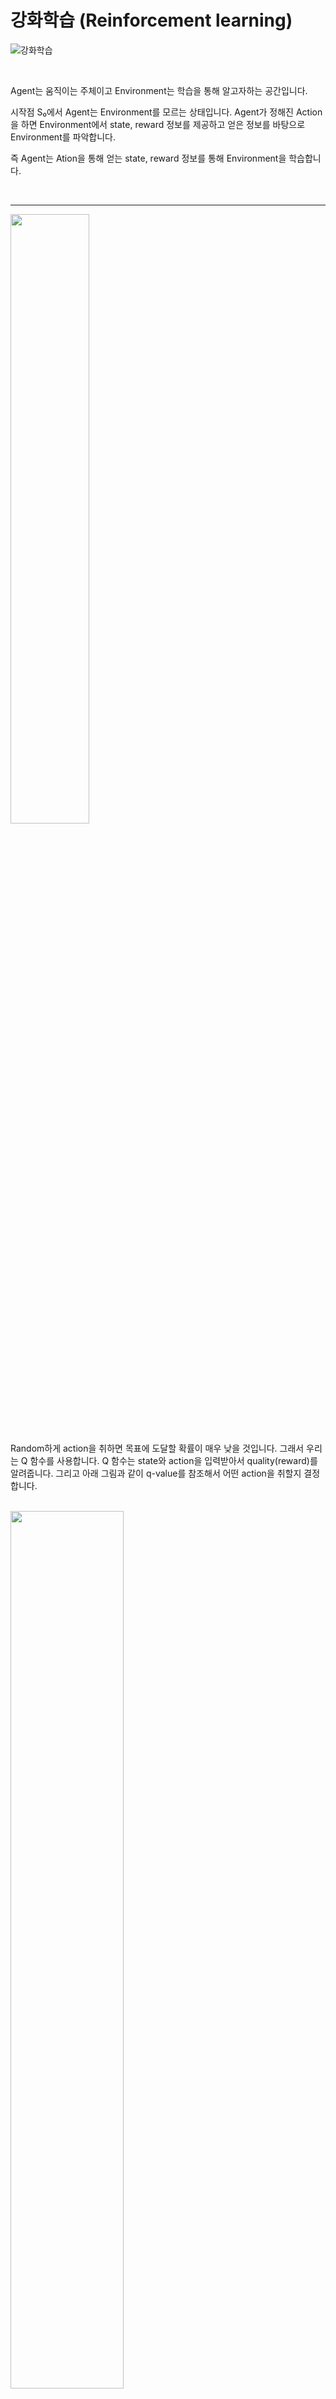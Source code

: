 # 강화학습 (Reinforcement learning)

![강화학습](https://img1.daumcdn.net/thumb/R1280x0/?scode=mtistory2&fname=https%3A%2F%2Fblog.kakaocdn.net%2Fdn%2FBSYLy%2FbtrBiHScI3y%2FBZmggRkeghDSyqomKz55H1%2Fimg.png)

<br>

Agent는 움직이는 주체이고 Environment는 학습을 통해 알고자하는 공간입니다.

시작점 S₀에서 Agent는 Environment를 모르는 상태입니다. 
Agent가 정해진 Action을 하면 Environment에서 state, reward 정보를 제공하고 얻은 정보를 바탕으로  Environment를 파악합니다.

즉 Agent는 Ation을 통해 얻는 state, reward 정보를 통해 Environment을 학습합니다.

<br>

***
 
<img src="https://img1.daumcdn.net/thumb/R1280x0/?scode=mtistory2&fname=https%3A%2F%2Fblog.kakaocdn.net%2Fdn%2FbJUGKr%2FbtrBiroAnvL%2F9EKY4DQW6xO8PtfL6PCpRk%2Fimg.png" width=50%>

<br>

Random하게 action을 취하면 목표에 도달할 확률이 매우 낮을 것입니다. 그래서 우리는 Q 함수를 사용합니다. Q 함수는 state와 action을 입력받아서 quality(reward)를 알려줍니다. 그리고 아래 그림과 같이 q-value를 참조해서 어떤 action을 취할지 결정합니다.

<br>

<img src="https://img1.daumcdn.net/thumb/R1280x0/?scode=mtistory2&fname=https%3A%2F%2Fblog.kakaocdn.net%2Fdn%2FbZtEQr%2FbtrBk8alWRf%2FLhCHTAYdSaTiydR4HuLXh0%2Fimg.png" width="60%">

<br>

<img src="https://img1.daumcdn.net/thumb/R1280x0/?scode=mtistory2&fname=https%3A%2F%2Fblog.kakaocdn.net%2Fdn%2FStr3J%2FbtrBk8nSEet%2FwPISDumuQr9p2m1MIG1cuK%2Fimg.png" width="80%">

<br>

## Table of contents

<a href='#Dummy_Q_learning'>Dummy Q-learning</a><br>
<a href='#Tutorials'>Tutorials</a><br>
<a href='#Multi-Armed Bandits'>Multi-Armed Bandits</a><br>

<br>

***

<a id='Dummy_Q_learning'></a>

## Dummy Q-learning (table)
>Action을 통해 얻는 보상을 최대화 시키는 알고리즘.  

<br>

<img src="https://img1.daumcdn.net/thumb/R1280x0/?scode=mtistory2&fname=https%3A%2F%2Fblog.kakaocdn.net%2Fdn%2FxDiUx%2FbtrBk8gZbk7%2FM5r1khXxz9tGVyisZLSKKk%2Fimg.png" width="60%">

<br>

> 1. Q-Table의 q-value값을 0으로 초기화합니다.
```python
# entry_point : gym.envs 환경 불러오기
register(
    id='LakeEnv-',
    entry_point='gym.envs.toy_text:FrozenLakeEnv',
    kwargs={'map_name':'4x4', 'is_slippery':False}
)
env = gym.make('LakeEnv-')

state = env.reset() # s₀(시작점)으로 이동
```
<img src="https://img1.daumcdn.net/thumb/R1280x0/?scode=mtistory2&fname=https%3A%2F%2Fblog.kakaocdn.net%2Fdn%2FbIPhBi%2FbtrBlL643Vi%2FumEps7SXkjLn5l7tPRpZmk%2Fimg.png" width="40%">

<br>

> 2. 초기에는 값을 랜덤으로 주고 목표(goal)를 찾기 위해서 여러번의 action을 취합니다. 그리고 목표를 찾았을 때, q-value 값들을 갱신하고 남겨놓음으로써, 다음 에피소드를 진행할 때 목표를 잘 찾을 수 있도록 해줍니다.
```python
for i in range(num_episodes):
        state = env.reset() # state : 0,0부터 시작
        rAll = 0 # tatal reward
        done = False

        action_cnt = 0
        while not done:            
            action = rargmax(q_value[state, :]) #현재 state에서 최대 보상이 있는 action선택

            # Get new state and reward from environment
            new_state, reward, done, _ = env.step(action) # state변경

            # Update Q-Table with new knowledge using learning rate
            q_value[state, action] = reward + np.max(q_value[new_state, :]) #새로운 state에서 방금 행한 행동에 대한 정보 저장.

            state = new_state

```

<img src="https://img1.daumcdn.net/thumb/R1280x0/?scode=mtistory2&fname=https%3A%2F%2Fblog.kakaocdn.net%2Fdn%2F8YVhR%2FbtrBlMETePB%2FkkiWK5nYQtiBScCkN2IKj1%2Fimg.png" width="40%">

<img src="https://img1.daumcdn.net/thumb/R1280x0/?scode=mtistory2&fname=https%3A%2F%2Fblog.kakaocdn.net%2Fdn%2FUDa0q%2FbtrBib0GihO%2FQrplxFBGGmkAs492iyTD8k%2Fimg.png" width="40%">

<img src="https://img1.daumcdn.net/thumb/R1280x0/?scode=mtistory2&fname=https%3A%2F%2Fblog.kakaocdn.net%2Fdn%2FWs654%2FbtrBk8OZL8y%2FFc3U2aS5hVVgCZTc8MWM91%2Fimg.png" width="40%">

<br>

## 참고자료
[Lecture 3: Dummy Q-learning (table) - Sung Kim](https://www.youtube.com/watch?v=Vd-gmo-qO5E&list=PLlMkM4tgfjnKsCWav-Z2F-MMFRx-2gMGG&index=4)<br>

[Lab 3: Dummy Q-learning (table) - Sung Kim](https://www.youtube.com/watch?v=yOBKtGU6CG0&list=PLlMkM4tgfjnKsCWav-Z2F-MMFRx-2gMGG&index=5)<br>

[강의 슬라이드](http://hunkim.github.io/ml/)

